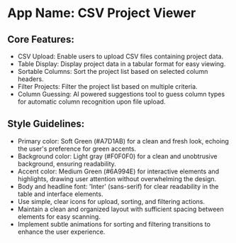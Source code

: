 # **App Name**: CSV Project Viewer

## Core Features:

- CSV Upload: Enable users to upload CSV files containing project data.
- Table Display: Display project data in a tabular format for easy viewing.
- Sortable Columns: Sort the project list based on selected column headers.
- Filter Projects: Filter the project list based on multiple criteria.
- Column Guessing: AI powered suggestions tool to guess column types for automatic column recognition upon file upload.

## Style Guidelines:

- Primary color: Soft Green (#A7D1AB) for a clean and fresh look, echoing the user's preference for green accents.
- Background color: Light gray (#F0F0F0) for a clean and unobtrusive background, ensuring readability.
- Accent color: Medium Green (#6A994E) for interactive elements and highlights, drawing user attention without overwhelming the design.
- Body and headline font: 'Inter' (sans-serif) for clear readability in the table and interface elements.
- Use simple, clear icons for upload, sorting, and filtering actions.
- Maintain a clean and organized layout with sufficient spacing between elements for easy scanning.
- Implement subtle animations for sorting and filtering transitions to enhance the user experience.